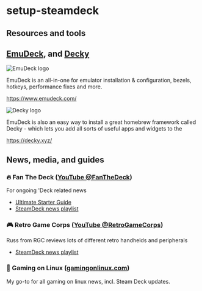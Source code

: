 # setup-steamdeck

## Resources and tools

## [EmuDeck](https://github.com/dragoonDorise/EmuDeck), and [Decky](https://github.com/SteamDeckHomebrew/decky-loader)

![EmuDeck logo](https://github.com/miclgael/setup-steamdeck/assets/4301358/95d05cc5-a1a3-4f6a-aeff-8607fd584092)

EmuDeck is an all-in-one for emulator installation & configuration, bezels, hotkeys, performance fixes and more.

https://www.emudeck.com/

![Decky logo](https://github.com/miclgael/setup-steamdeck/assets/4301358/fe9c8dbd-b0fb-4cf0-a4ee-83ca7312bbbb)

EmuDeck is also an easy way to install a great homebrew framework called Decky - which lets you add all sorts of useful apps and widgets to the 

https://decky.xyz/

## News, media, and guides

### 🔥 Fan The Deck ([YouTube @FanTheDeck](https://www.youtube.com/@FanTheDeck))

For ongoing 'Deck related news

- [Ultimate Starter Guide](https://www.youtube.com/watch?v=MbpGPqacCos)
- [SteamDeck news playlist](https://www.youtube.com/watch?v=eKSKNOsmQU4&list=PL-VKXX8-Y8OQ9thhAZpTzFXN9JKnhX68v)

### 🎮 Retro Game Corps ([YouTube @RetroGameCorps](https://www.youtube.com/@RetroGameCorps))

Russ from RGC reviews lots of different retro handhelds and peripherals

- [SteamDeck news playlist](https://www.youtube.com/playlist?list=PL1_8CMUErfdsCAu2T_Vfb_SfkYdBrpxim)

### 🐧 Gaming on Linux ([gamingonlinux.com](https://www.gamingonlinux.com/))

My go-to for all gaming on linux news, incl. Steam Deck updates.

